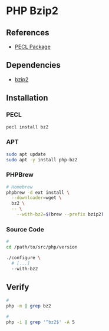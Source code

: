 # PHP Bzip2

## References

- [PECL Package](https://pecl.php.net/package/bz2)

## Dependencies

- [bzip2](/bzip2.md)

## Installation

### PECL

```sh
pecl install bz2
```

### APT

```sh
sudo apt update
sudo apt -y install php-bz2
```

### PHPBrew

```sh
# Homebrew
phpbrew -d ext install \
  --downloader=wget \
  bz2 \
  -- \
    --with-bz2=$(brew --prefix bzip2)
```

### Source Code

```sh
#
cd /path/to/src/php/version

./configure \
  # [...]
  --with-bz2
```

## Verify

```sh
#
php -m | grep bz2

#
php -i | grep '^bz2$' -A 5
```
